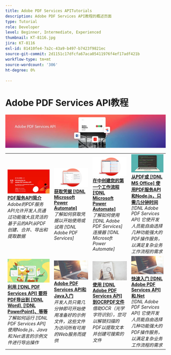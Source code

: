 ```yaml
---
title: Adobe PDF Services APITutorials
description: Adobe PDF Services API教程的概述页面
type: Tutorial
role: Developer
level: Beginner, Intermediate, Experienced
thumbnail: KT-8116.jpg
jira: KT-8116
exl-id: 81410fe4-7a2c-43a9-b497-b7423f9821ec
source-git-commit: 2d1151c17dfcfa67aca05411976f4ef17adf421b
workflow-type: tm+mt
source-wordcount: '306'
ht-degree: 0%

---
```


# Adobe PDF Services API教程

![PDF服务API横幅](../assets/pdfserviceshero.jpg)

<table style="table-layout:fixed">
<tr>
 <td>
   <a href="https://experienceleague.adobe.com/docs/adobe-developers-live-events/events/2021/oct2021/pdf-services-api.html">
      <img alt="PDF服务API简介" src="assets/introduction_1280.png" />
   </a>
    <div>
   <a href="https://experienceleague.adobe.com/docs/adobe-developers-live-events/events/2021/oct2021/pdf-services-api.html"><strong>PDF服务API简介</strong></a>
    </div>
    <em>Adobe的PDF服务API允许开发人员通过功能强大且灵活的基于云的API从PDF创建、合并、导出和提取数据</em>
    <br>
  </td>
  <td>
   <a href="getting-credentials-power-automate.md">
      <img alt="获取Microsoft Power Automate凭据" src="assets/createcredentials_1280.png" />
   </a>
    <div>
   <a href="getting-credentials-power-automate.md"><strong>获取凭据 [!DNL Microsoft Power Automate]</strong></a>
    </div>
    <em>了解如何获取凭据以开始使用或试用 [!DNL Adobe PDF Services]</em>
    <br>
  </td>
  <td>
   <a href="create-workflow-power-automate.md">
      <img alt="在Microsoft Power Automate中创建您的第一个工作流程" src="assets/firstflow_1280.png" />
   </a>
    <div>
   <a href="create-workflow-power-automate.md"><strong>在中创建您的第一个工作流程 [!DNL Microsoft Power Automate]</strong></a>
    </div>
    <em>了解如何使用 [!DNL Adobe PDF Services] 连接器 [!DNL Microsoft Power Automate]</em>
    <br>
  </td>
  <td>
   <a href="createpdffromhtml.md">
      <img alt="使用PDF服务API和Node.js，几分钟即可从HTML或MS Office创建PDF" src="assets/PDFServices_GettingStartedNode_thumb.jpg" />
   </a>
    <div>
   <a href="createpdffromhtml.md"><strong>从PDF或 [!DNL MS Office] 使用PDF服务API和Node.js，只需几分钟时间</strong></a>
    </div>
    <em>[!DNL Adobe PDF Services API] 它使开发人员能自由选择几种功能强大的PDF操作服务，以满足复杂业务工作流程的需求</em>
    <br>
  </td>
</tr>
<tr>
  <td>
   <a href="exportpdf.md">
      <img alt="使用PDF服务API将PDF导出到Word、PowerPoint等" src="assets/PDFServices_ExportPDF_thumb.jpg" />
   </a>
    <div>
   <a href="exportpdf.md"><strong>利用 [!DNL PDF Services API] 要将PDF导出到 [!DNL Word], [!DNL PowerPoint]、等等</strong></a>
    </div>
    <em>了解如何运行 [!DNL PDF Services API] 使用Node.js、Java和.Net语言的示例文件进行导出操作</em>
    <br>
  </td>
   <td>
   <a href="gettingstartedjava.md">
      <img alt="Adobe PDF Services API和Java入门" src="assets/PDFServices_GettingStartedJAVA_thumb.jpg" />
   </a>
    <div>
   <a href="gettingstartedjava.md"><strong>Adobe PDF Services API和Java入门</strong></a>
    </div>
    <em>开发人员只需几分钟即可开始使用准备好的示例文件，这些文件为访问所有可用的Web服务而提供</em>
    <br>
  </td>
   <td>
   <a href="ocr.md">
      <img alt="使用Adobe PDF Services API处理OCRPDF文件" src="assets/PDFServices_OCR_Thumb.jpg" />
   </a>
    <div>
   <a href="ocr.md"><strong>使用 [!DNL Adobe PDF Services API] 到OCRPDF文件</strong></a>
    </div>
    <em>借助OCR（光学字符识别），您可以解锁扫描的PDF以提取文本并创建可搜索的文件</em>
    <br>
  </td>
  <td>
   <a href="gettingstartednet.md">
      <img alt="Adobe PDF Services API和.Net入门" src="assets/PDFServices_GettingStartedNET_thumb.jpg" />
   </a>
    <div>
   <a href="gettingstartednet.md"><strong>快速入门 [!DNL Adobe PDF Services API] 和.Net</strong></a>
    </div>
    <em>[!DNL Adobe PDF Services API] 它使开发人员能自由选择几种功能强大的PDF操作服务，以满足复杂业务工作流程的需求</em>
    <br>
  </td>
</tr>
</table>
